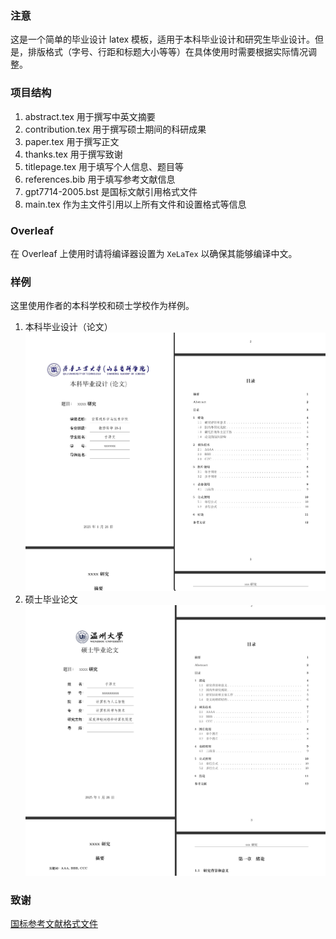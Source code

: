 ### 注意

这是一个简单的毕业设计 latex 模板，适用于本科毕业设计和研究生毕业设计。但是，排版格式（字号、行距和标题大小等等）在具体使用时需要根据实际情况调整。

### 项目结构
1. abstract.tex 用于撰写中英文摘要
2. contribution.tex 用于撰写硕士期间的科研成果
3. paper.tex 用于撰写正文
4. thanks.tex 用于撰写致谢
5. titlepage.tex 用于填写个人信息、题目等
6. references.bib 用于填写参考文献信息
7. gpt7714-2005.bst 是国标文献引用格式文件
8. main.tex 作为主文件引用以上所有文件和设置格式等信息

### Overleaf
在 Overleaf 上使用时请将编译器设置为 `` XeLaTex `` 以确保其能够编译中文。

### 样例
这里使用作者的本科学校和硕士学校作为样例。

1. 本科毕业设计（论文）
   ![](./images/undergraduate-thesis-template.png) 
2. 硕士毕业论文
   ![](./images/master-thesis-template.png) 
### 致谢
[国标参考文献格式文件](https://github.com/Haixing-Hu/GBT7714-2005-BibTeX-Style)
